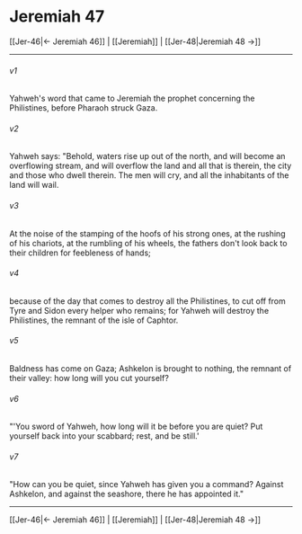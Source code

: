 # Jeremiah 47

[[Jer-46|← Jeremiah 46]] | [[Jeremiah]] | [[Jer-48|Jeremiah 48 →]]
***



###### v1 
Yahweh's word that came to Jeremiah the prophet concerning the Philistines, before Pharaoh struck Gaza. 

###### v2 
Yahweh says: "Behold, waters rise up out of the north, and will become an overflowing stream, and will overflow the land and all that is therein, the city and those who dwell therein. The men will cry, and all the inhabitants of the land will wail. 

###### v3 
At the noise of the stamping of the hoofs of his strong ones, at the rushing of his chariots, at the rumbling of his wheels, the fathers don't look back to their children for feebleness of hands; 

###### v4 
because of the day that comes to destroy all the Philistines, to cut off from Tyre and Sidon every helper who remains; for Yahweh will destroy the Philistines, the remnant of the isle of Caphtor. 

###### v5 
Baldness has come on Gaza; Ashkelon is brought to nothing, the remnant of their valley: how long will you cut yourself? 

###### v6 
"'You sword of Yahweh, how long will it be before you are quiet? Put yourself back into your scabbard; rest, and be still.' 

###### v7 
"How can you be quiet, since Yahweh has given you a command? Against Ashkelon, and against the seashore, there he has appointed it."

***
[[Jer-46|← Jeremiah 46]] | [[Jeremiah]] | [[Jer-48|Jeremiah 48 →]]
